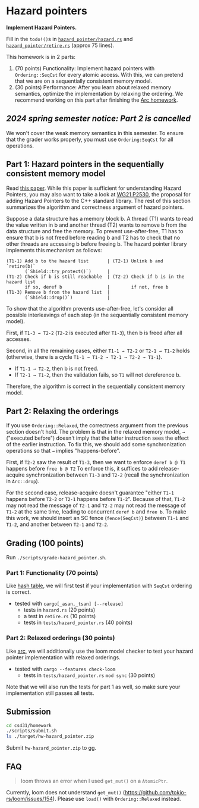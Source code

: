 # Hazard pointers
**Implement Hazard Pointers.**

Fill in the `todo!()`s in
[`hazard_pointer/hazard.rs`](../src/hazard_pointer/hazard.rs) and
[`hazard_pointer/retire.rs`](../src/hazard_pointer/retire.rs)
(approx 75 lines).

This homework is in 2 parts:
1. (70 points) Functionality:
   Implement hazard pointers with `Ordering::SeqCst` for every atomic access.
   With this, we can pretend that we are on a sequentially consistent memory model.
2. (30 points) Performance:
   After you learn about relaxed memory semantics,
   optimize the implementation by relaxing the ordering.
   We recommend working on this part after finishing the [Arc homework](./arc.md).

## ***2024 spring semester notice: Part 2 is cancelled***
We won't cover the weak memory semantics in this semester.
To ensure that the grader works properly, you must use `Ordering:SeqCst` for all operations.

## Part 1: Hazard pointers in the sequentially consistent memory model

Read [this paper](https://ieeexplore.ieee.org/document/1291819).
While this paper is sufficient for understanding Hazard Pointers,
you may also want to take a look at [WG21 P2530](https://wg21.link/p2530),
the proposal for adding Hazard Pointers to the C++ standard library.
The rest of this section summarizes the algorithm and correctness argument of hazard pointers.


Suppose a data structure has a memory block b.
A thread (T1) wants to read the value written in b and
another thread (T2) wants to remove b from the data structure and free the memory.
To prevent use-after-free,
T1 has to ensure that b is not freed before reading b and
T2 has to check that no other threads are accessing b before freeing b.
The hazard pointer library implements this mechanism as follows:

```
(T1-1) Add b to the hazard list       | (T2-1) Unlink b and `retire(b)`
       (`Shield::try_protect()`)      |
(T1-2) Check if b is still reachable  | (T2-2) Check if b is in the hazard list
       if so, deref b                 |        if not, free b
(T1-3) Remove b from the hazard list  |
       (`Shield::drop()`)             |
```

To show that the algorithm prevents use-after-free,
let's consider all possible interleavings of each step
(in the sequentially consistent memory model).

First, if `T1-3 → T2-2` (`T2-2` is executed after `T1-3`),
then b is freed after all accesses.

Second, in all the remaining cases,
either `T1-1 → T2-2` or `T2-1 → T1-2` holds
(otherwise, there is a cycle `T1-1 → T1-2 → T2-1 → T2-2 → T1-1`).
- If `T1-1 → T2-2`, then b is not freed.
- If `T2-1 → T1-2`, then the validation fails, so `T1` will not dereference b.

Therefore, the algorithm is correct in the sequentially consistent memory model.


## Part 2: Relaxing the orderings

If you use `Ordering::Relaxed`,
the correctness argument from the previous section doesn't hold.
The problem is that in the relaxed memory model,
`→` ("executed before") doesn't imply that
the latter instruction sees the effect of the earlier instruction.
To fix this, we should add some synchronization operations
so that `→` implies "happens-before".

First, if `T2-2` saw the result of `T1-3`,
then we want to enforce `deref b @ T1` happens before `free b @ T2`
To enforce this,
it suffices to add release-acquire synchronization between `T1-3` and `T2-2`
(recall the synchronization in `Arc::drop`).

For the second case, release-acquire doesn't guarantee
"either `T1-1` happens before `T2-2` or `T2-1` happens before `T1-2`".
Because of that, `T1-2` may not read the message of `T2-1`
and `T2-2` may not read the message of `T1-2` at the same time,
leading to concurrent `deref b` and `free b`.
To make this work, we should insert an SC fence (`fence(SeqCst)`)
between `T1-1` and `T1-2`, and another between `T2-1` and `T2-2`.
<!-- This should be explained in the lecture.
Recall that an SC fence joins the executing thread's view and the global SC view.
This means that
the view of a thread after executing its SC fence
is entirely included in the view of another thread after its SC fence.
If we insert an SC fence between
`T1-1` and `T1-2`, and another between `T2-1` and `T2-2`,
then either `T1's fence ⊑ T2's fence` or `T2's fence ⊑ T1's fence` holds.
Therefore, `T1-1 ⊑ T2-2` or `T2-1 ⊑ T1-2`.
-->

## Grading (100 points)
Run `./scripts/grade-hazard_pointer.sh`.

### Part 1: Functionality (70 points)
Like [hash table](./hash_table.md), we will first test if your implementation with `SeqCst` ordering is correct.
* tested with `cargo[_asan,_tsan] [--release]`
    * tests in `hazard.rs` (20 points)
    * a test in `retire.rs` (10 points)
    * tests in `tests/hazard_pointer.rs` (40 points)

### Part 2: Relaxed orderings (30 points)
Like [arc](./arc.md), we will additionally use the loom model checker to test your hazard pointer implementation with relaxed orderings.
* tested with `cargo --features check-loom`
    * tests in `tests/hazard_pointer.rs` `mod sync` (30 points)

Note that we will also run the tests for part 1 as well,
so make sure your implementation still passes all tests.

## Submission
```bash
cd cs431/homework
./scripts/submit.sh
ls ./target/hw-hazard_pointer.zip
```
Submit `hw-hazard_pointer.zip` to gg.

## FAQ

> loom throws an error when I used `get_mut()` on a `AtomicPtr`.

Currently, loom does not understand `get_mut()`
(<https://github.com/tokio-rs/loom/issues/154>).
Please use `load()` with `Ordering::Relaxed` instead.
